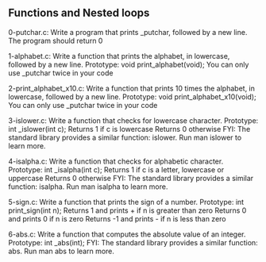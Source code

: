 ## Functions and Nested loops
0-putchar.c: Write a program that prints _putchar, followed by a new line.
The program should return 0

1-alphabet.c: Write a function that prints the alphabet, in lowercase, followed by a new line.
Prototype: void print_alphabet(void);
You can only use _putchar twice in your code

2-print_alphabet_x10.c: Write a function that prints 10 times the alphabet, in lowercase, followed by a new line.
Prototype: void print_alphabet_x10(void);
You can only use _putchar twice in your code

3-islower.c: Write a function that checks for lowercase character.
Prototype: int _islower(int c);
Returns 1 if c is lowercase
Returns 0 otherwise
FYI: The standard library provides a similar function: islower. Run man islower to learn more.

4-isalpha.c: Write a function that checks for alphabetic character.
Prototype: int _isalpha(int c);
Returns 1 if c is a letter, lowercase or uppercase
Returns 0 otherwise
FYI: The standard library provides a similar function: isalpha. Run man isalpha to learn more.

5-sign.c: Write a function that prints the sign of a number.
Prototype: int print_sign(int n);
Returns 1 and prints + if n is greater than zero
Returns 0 and prints 0 if n is zero
Returns -1 and prints - if n is less than zero

6-abs.c: Write a function that computes the absolute value of an integer.
Prototype: int _abs(int);
FYI: The standard library provides a similar function: abs. Run man abs to learn more.
